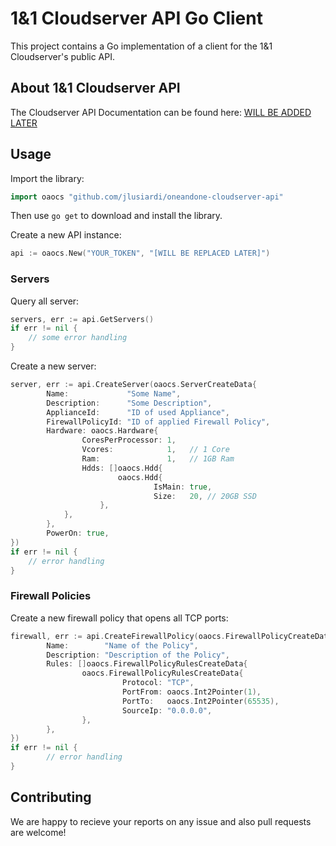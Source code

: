 <!--
  Copyright 2015 1&1 Internet AG, http://1und1.de . All rights reserved. Licensed under the Apache v2 License.
-->

# 1&1 Cloudserver API Go Client
  
This project contains a Go implementation of a client for the 1&1 Cloudserver's public API.
    
## About 1&1 Cloudserver API

The Cloudserver API Documentation can be found here: [WILL BE ADDED LATER]()
      
## Usage

Import the library:

```go
import oaocs "github.com/jlusiardi/oneandone-cloudserver-api"
```

Then use `go get` to download and install the library.

Create a new API instance:

```go
api := oaocs.New("YOUR_TOKEN", "[WILL BE REPLACED LATER]")
```
### Servers

Query all server:

```go
servers, err := api.GetServers()
if err != nil {
	// some error handling
}
```

Create a new server:

```go
server, err := api.CreateServer(oaocs.ServerCreateData{
        Name:             "Some Name",
        Description:      "Some Description",
        ApplianceId:      "ID of used Appliance",
        FirewallPolicyId: "ID of applied Firewall Policy",
        Hardware: oaocs.Hardware{
                CoresPerProcessor: 1,
                Vcores:            1,	// 1 Core
                Ram:               1,	// 1GB Ram
                Hdds: []oaocs.Hdd{
                        oaocs.Hdd{
                                IsMain: true,
                                Size:   20,	// 20GB SSD
                	},
        	},
        },
        PowerOn: true,
})
if err != nil {
	// error handling
}
```

### Firewall Policies

Create a new firewall policy that opens all TCP ports:

```go
firewall, err := api.CreateFirewallPolicy(oaocs.FirewallPolicyCreateData{
        Name:        "Name of the Policy",
        Description: "Description of the Policy",
        Rules: []oaocs.FirewallPolicyRulesCreateData{
                oaocs.FirewallPolicyRulesCreateData{
                         Protocol: "TCP",
                         PortFrom: oaocs.Int2Pointer(1),
                         PortTo:   oaocs.Int2Pointer(65535),
                         SourceIp: "0.0.0.0",
                },
        },
})
if err != nil {
        // error handling
}
```
  
## Contributing
    
We are happy to recieve your reports on any issue and also pull requests are welcome!
